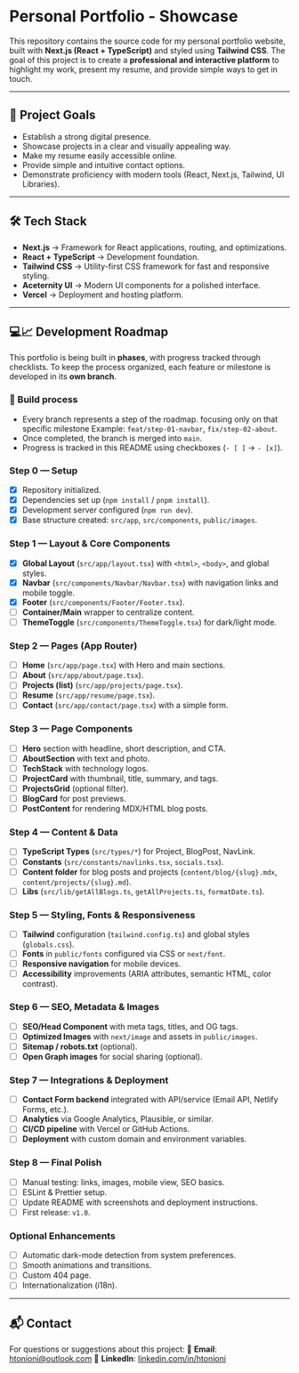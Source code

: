 # Personal Portfolio - Showcase

This repository contains the source code for my personal portfolio website, built with **Next.js (React + TypeScript)** and styled using **Tailwind CSS**.
The goal of this project is to create a **professional and interactive platform** to highlight my work, present my resume, and provide simple ways to get in touch.

---

## 🎯 Project Goals

- Establish a strong digital presence.
- Showcase projects in a clear and visually appealing way.
- Make my resume easily accessible online.
- Provide simple and intuitive contact options.
- Demonstrate proficiency with modern tools (React, Next.js, Tailwind, UI Libraries).

---

## 🛠️ Tech Stack

- **Next.js** → Framework for React applications, routing, and optimizations.
- **React + TypeScript** → Development foundation.
- **Tailwind CSS** → Utility-first CSS framework for fast and responsive styling.
- **Aceternity UI** → Modern UI components for a polished interface.
- **Vercel** → Deployment and hosting platform.

---

## 💻📈 Development Roadmap

This portfolio is being built in **phases**, with progress tracked through checklists.
To keep the process organized, each feature or milestone is developed in its **own branch**.

### 🔀 Build process

- Every branch represents a step of the roadmap. focusing only on that specific milestone
  Example: `feat/step-01-navbar`, `fix/step-02-about`.
- Once completed, the branch is merged into `main`.
- Progress is tracked in this README using checkboxes (`- [ ]` → `- [x]`).

### Step 0 — Setup

- [X] Repository initialized.
- [X] Dependencies set up (`npm install` / `pnpm install`).
- [X] Development server configured (`npm run dev`).
- [X] Base structure created: `src/app`, `src/components`, `public/images`.

### Step 1 — Layout & Core Components

- [X] **Global Layout** (`src/app/layout.tsx`) with `<html>`, `<body>`, and global styles.
- [X] **Navbar** (`src/components/Navbar/Navbar.tsx`) with navigation links and mobile toggle.
- [X] **Footer** (`src/components/Footer/Footer.tsx`).
- [ ] **Container/Main** wrapper to centralize content.
- [ ] **ThemeToggle** (`src/components/ThemeToggle.tsx`) for dark/light mode.

### Step 2 — Pages (App Router)

- [ ] **Home** (`src/app/page.tsx`) with Hero and main sections.
- [ ] **About** (`src/app/about/page.tsx`).
- [ ] **Projects (list)** (`src/app/projects/page.tsx`).
- [ ] **Resume** (`src/app/resume/page.tsx`).
- [ ] **Contact** (`src/app/contact/page.tsx`) with a simple form.

### Step 3 — Page Components

- [ ] **Hero** section with headline, short description, and CTA.
- [ ] **AboutSection** with text and photo.
- [ ] **TechStack** with technology logos.
- [ ] **ProjectCard** with thumbnail, title, summary, and tags.
- [ ] **ProjectsGrid** (optional filter).
- [ ] **BlogCard** for post previews.
- [ ] **PostContent** for rendering MDX/HTML blog posts.

### Step 4 — Content & Data

- [ ] **TypeScript Types** (`src/types/*`) for Project, BlogPost, NavLink.
- [ ] **Constants** (`src/constants/navlinks.tsx`, `socials.tsx`).
- [ ] **Content folder** for blog posts and projects (`content/blog/{slug}.mdx`, `content/projects/{slug}.md`).
- [ ] **Libs** (`src/lib/getAllBlogs.ts`, `getAllProjects.ts`, `formatDate.ts`).

### Step 5 — Styling, Fonts & Responsiveness

- [ ] **Tailwind** configuration (`tailwind.config.ts`) and global styles (`globals.css`).
- [ ] **Fonts** in `public/fonts` configured via CSS or `next/font`.
- [ ] **Responsive navigation** for mobile devices.
- [ ] **Accessibility** improvements (ARIA attributes, semantic HTML, color contrast).

### Step 6 — SEO, Metadata & Images

- [ ] **SEO/Head Component** with meta tags, titles, and OG tags.
- [ ] **Optimized Images** with `next/image` and assets in `public/images`.
- [ ] **Sitemap / robots.txt** (optional).
- [ ] **Open Graph images** for social sharing (optional).

### Step 7 — Integrations & Deployment

- [ ] **Contact Form backend** integrated with API/service (Email API, Netlify Forms, etc.).
- [ ] **Analytics** via Google Analytics, Plausible, or similar.
- [ ] **CI/CD pipeline** with Vercel or GitHub Actions.
- [ ] **Deployment** with custom domain and environment variables.

### Step 8 — Final Polish

- [ ] Manual testing: links, images, mobile view, SEO basics.
- [ ] ESLint & Prettier setup.
- [ ] Update README with screenshots and deployment instructions.
- [ ] First release: `v1.0`.

### Optional Enhancements

- [ ] Automatic dark-mode detection from system preferences.
- [ ] Smooth animations and transitions.
- [ ] Custom 404 page.
- [ ] Internationalization (i18n).

---

## 📬 Contact

For questions or suggestions about this project:
📧 **Email**: htonioni@outlook.com
🔗 **LinkedIn**: [linkedin.com/in/htonioni](https://linkedin.com/in/htonioni)
